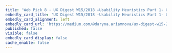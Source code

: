 ```yaml
---
title: 'Web Pick 8 - UX Digest W15/2018 —Usability Heuristics Part 1- Understanding'
embedly_card_title: 'UX Digest W15/2018 —Usability Heuristics Part 1- Understanding'
embedly_card_alignment: left
embedly_card_url: 'https://medium.com/@daryna.ariamnova/ux-digest-w15-2018-usability-heuristics-part-1-understanding-870437cccfa3'
published: false
visible: false
embedly_card_display: false
cache_enable: false
---
```

